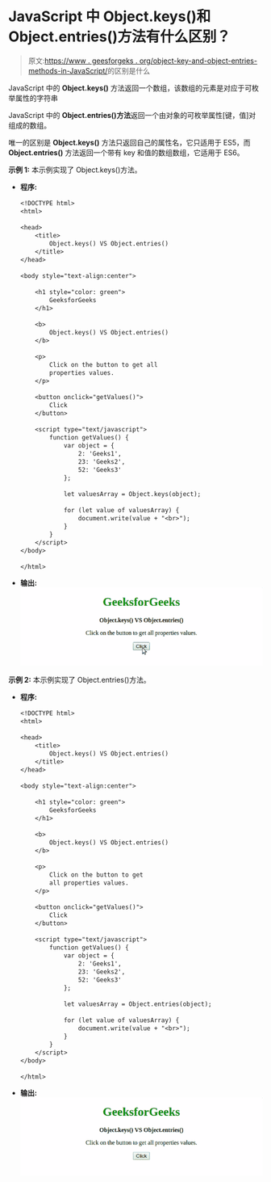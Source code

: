 # JavaScript 中 Object.keys()和 Object.entries()方法有什么区别？

> 原文:[https://www . geesforgeks . org/object-key-and-object-entries-methods-in-JavaScript/](https://www.geeksforgeeks.org/what-is-the-difference-between-object-keys-and-object-entries-methods-in-javascript/)的区别是什么

JavaScript 中的 **Object.keys()** 方法返回一个数组，该数组的元素是对应于可枚举属性的字符串

JavaScript 中的 **Object.entries()方法**返回一个由对象的可枚举属性[键，值]对组成的数组。

唯一的区别是 **Object.keys()** 方法只返回自己的属性名，它只适用于 ES5，而 **Object.entries()** 方法返回一个带有 key 和值的数组数组，它适用于 ES6。

**示例 1:** 本示例实现了 Object.keys()方法。

*   **程序:**

    ```
    <!DOCTYPE html>
    <html>

    <head>
        <title>
            Object.keys() VS Object.entries()
        </title>
    </head>

    <body style="text-align:center">

        <h1 style="color: green"> 
            GeeksforGeeks 
        </h1>

        <b> 
            Object.keys() VS Object.entries()
        </b>

        <p>
            Click on the button to get all 
            properties values.
        </p>

        <button onclick="getValues()">
            Click
        </button>

        <script type="text/javascript">
            function getValues() {
                var object = {
                    2: 'Geeks1',
                    23: 'Geeks2',
                    52: 'Geeks3'
                };

                let valuesArray = Object.keys(object);

                for (let value of valuesArray) {
                    document.write(value + "<br>");
                }
            }
        </script>
    </body>

    </html>
    ```

*   **输出:** ![](img/1ac2f3d6fd8097139b9e8cdbdfc714fe.png)

**示例 2:** 本示例实现了 Object.entries()方法。

*   **程序:**

    ```
    <!DOCTYPE html>
    <html>

    <head>
        <title>
            Object.keys() VS Object.entries()
        </title>
    </head>

    <body style="text-align:center">

        <h1 style="color: green"> 
            GeeksforGeeks 
        </h1>

        <b> 
            Object.keys() VS Object.entries()
        </b>

        <p>
            Click on the button to get 
            all properties values.
        </p>

        <button onclick="getValues()">
            Click
        </button>

        <script type="text/javascript">
            function getValues() {
                var object = {
                    2: 'Geeks1',
                    23: 'Geeks2',
                    52: 'Geeks3'
                };

                let valuesArray = Object.entries(object);

                for (let value of valuesArray) {
                    document.write(value + "<br>");
                }
            }
        </script>
    </body>

    </html>
    ```

*   **输出:** ![](img/8cb378c86632e667c05974238f149466.png)